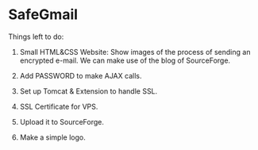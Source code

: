 SafeGmail
=========

Things left to do:

1. Small HTML&CSS Website: 
Show images of the process of sending an encrypted e-mail.
We can make use of the blog of SourceForge.

2. Add PASSWORD to make AJAX calls.

3. Set up Tomcat & Extension to handle SSL. 

4. SSL Certificate for VPS.

5. Upload it to SourceForge.

6. Make a simple logo.
